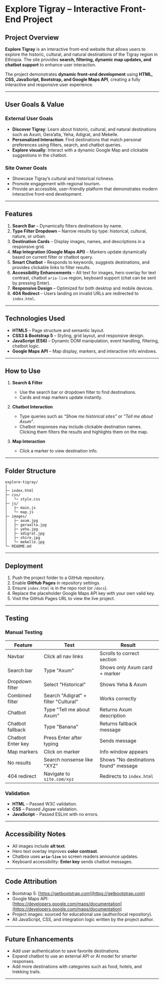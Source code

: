 # Explore Tigray – Interactive Front-End Project

## **Project Overview**

**Explore Tigray** is an interactive front-end website that allows users to explore the historic, cultural, and natural destinations of the Tigray region in Ethiopia.
The site provides **search, filtering, dynamic map updates, and chatbot support** to enhance user interaction.

The project demonstrates **dynamic front-end development** using **HTML, CSS, JavaScript, Bootstrap, and Google Maps API**, creating a fully interactive and responsive user experience.

---

## **User Goals & Value**

### External User Goals

- **Discover Tigray**: Learn about historic, cultural, and natural destinations such as Axum, Gera’alta, Yeha, Adigrat, and Mekelle.
- **Personalized Interaction**: Find destinations that match personal preferences using filters, search, and chatbot queries.
- **Explore visually**: Interact with a dynamic Google Map and clickable suggestions in the chatbot.

### Site Owner Goals

- Showcase Tigray’s cultural and historical richness.
- Promote engagement with regional tourism.
- Provide an accessible, user-friendly platform that demonstrates modern interactive front-end development.

---

## **Features**

1. **Search Bar** – Dynamically filters destinations by name.
2. **Type Filter Dropdown** – Narrow results by type: historical, cultural, nature, or urban.
3. **Destination Cards** – Display images, names, and descriptions in a responsive grid.
4. **Map Integration (Google Maps API)** – Markers update dynamically based on current filter or chatbot query.
5. **Smart Chatbot** – Responds to keywords, suggests destinations, and provides clickable links to filter results.
6. **Accessibility Enhancements** – Alt text for images, hero overlay for text contrast, chatbot `aria-live` region, keyboard support (chat can be sent by pressing Enter).
7. **Responsive Design** – Optimized for both desktop and mobile devices.
8. **404 Redirect** – Users landing on invalid URLs are redirected to `index.html`.

---

## **Technologies Used**

- **HTML5** – Page structure and semantic layout.
- **CSS3 & Bootstrap 5** – Styling, grid layout, and responsive design.
- **JavaScript (ES6)** – Dynamic DOM manipulation, event handling, filtering, chatbot logic.
- **Google Maps API** – Map display, markers, and interactive info windows.

---

## **How to Use**

1. **Search & Filter**

   - Use the search bar or dropdown filter to find destinations.
   - Cards and map markers update instantly.

2. **Chatbot Interaction**

   - Type queries such as _“Show me historical sites”_ or _“Tell me about Axum”_.
   - Chatbot responses may include clickable destination names. Clicking them filters the results and highlights them on the map.

3. **Map Interaction**

   - Click a marker to view destination info.

---

## **Folder Structure**

```
explore-tigray/
│
├─ index.html
├─ css/
│   └─ style.css
├─ js/
│   ├─ main.js
│   └─ map.js
├─ images/
│   ├─ axum.jpg
│   ├─ geraalta.jpg
│   ├─ yeha.jpg
│   ├─ adigrat.jpg
│   ├─ shire.jpg
│   └─ mekelle.jpg
└─ README.md
```

---

## **Deployment**

1. Push the project folder to a GitHub repository.
2. Enable **GitHub Pages** in repository settings.
3. Ensure `index.html` is in the repo root (or `/docs`).
4. Replace the placeholder Google Maps API key with your own valid key.
5. Visit the GitHub Pages URL to view the live project.

---

## **Testing**

### Manual Testing

| Feature           | Test                                 | Result                                |
| ----------------- | ------------------------------------ | ------------------------------------- |
| Navbar            | Click all nav links                  | Scrolls to correct section            |
| Search bar        | Type "Axum"                          | Shows only Axum card + marker         |
| Dropdown filter   | Select "Historical"                  | Shows Yeha & Axum                     |
| Combined filter   | Search "Adigrat" + filter "Cultural" | Works correctly                       |
| Chatbot           | Type "Tell me about Axum"            | Returns Axum description              |
| Chatbot fallback  | Type "Banana"                        | Returns fallback message              |
| Chatbot Enter key | Press Enter after typing             | Sends message                         |
| Map markers       | Click on marker                      | Info window appears                   |
| No results        | Search nonsense like "XYZ"           | Shows "No destinations found" message |
| 404 redirect      | Navigate to `site.com/xyz`           | Redirects to `index.html`             |

### Validation

- **HTML** – Passed W3C validation.
- **CSS** – Passed Jigsaw validation.
- **JavaScript** – Passed ESLint with no errors.

---

## **Accessibility Notes**

- All images include **alt text**.
- Hero text overlay improves **color contrast**.
- Chatbox uses **`aria-live`** so screen readers announce updates.
- Keyboard accessibility: **Enter key** sends chatbot messages.

---

## **Code Attribution**

- Bootstrap 5: [https://getbootstrap.com](https://getbootstrap.com)
- Google Maps API: [https://developers.google.com/maps/documentation](https://developers.google.com/maps/documentation)
- Project images: sourced for educational use (author/local repository).
- All JavaScript, CSS, and integration logic written by the project author.

---

## **Future Enhancements**

- Add user authentication to save favorite destinations.
- Expand chatbot to use an external API or AI model for smarter responses.
- Add more destinations with categories such as food, hotels, and trekking trails.

---
